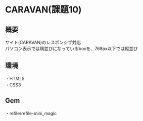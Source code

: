 # CARAVAN(課題10)


## 概要
サイト(CARAVAN)のレスポンシブ対応</br>
パソコン表示では横並びになっているboxを、768px以下では縦並び

## 環境
・HTML5</br>
・CSS3

## Gem
・refile/refile-mini_magic


